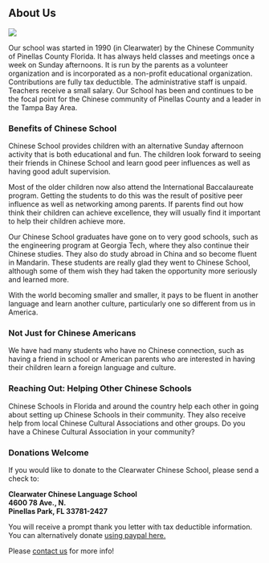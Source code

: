 <h2>About Us</h2>
<img src="assets/images/logo.png" />
<p>
Our school was started in 1990 (in Clearwater) by the Chinese Community of Pinellas County Florida. It has always held classes and meetings once a week on Sunday afternoons. It is run by the parents as a volunteer organization and is incorporated as a non-profit educational organization. Contributions are fully tax deductible. The administrative staff is unpaid. Teachers receive a small salary. Our School has been and continues to be the focal point for the Chinese community of&nbsp;Pinellas&nbsp;County&nbsp;and a leader in the Tampa Bay Area.
</p>

<h3>Benefits of Chinese School</h3>
<p>
Chinese School provides children with an alternative Sunday afternoon activity that is both educational and fun. The children look forward to seeing their friends in Chinese School and learn good peer influences as well as having good adult supervision.
</p>
<p>
Most of the older children now also attend the International Baccalaureate program. Getting the students to do this was the result of positive peer influence as well as networking among parents. If parents find out how think their children can achieve excellence, they will usually find it important to help their children achieve more.
</p>
<p>
Our Chinese School graduates have gone on to very good schools, such as the engineering program at Georgia Tech, where they also continue their Chinese studies. They also do study abroad in China and so become fluent in Mandarin. These students are really glad they went to Chinese School, although some of them wish they had taken the opportunity more seriously and learned more.
</p>
<p>
With the world becoming smaller and smaller, it pays to be fluent in another language and learn another culture, particularly one so different from us in America.
</p>
<p>
<h3>Not Just for Chinese Americans</h3>
</p>
<p>
 We have had many students who have no Chinese connection, such as having a friend in school or American parents who are interested in having their children learn a foreign language and culture.

<h3>Reaching Out: Helping Other Chinese Schools</h3>

<p>
 Chinese Schools in Florida and around the country help each other in going about setting up Chinese Schools in their community. They also receive help from local Chinese Cultural Associations and other groups. Do you have a Chinese Cultural Association in your community?
</p>
<p>

 <h3>Donations Welcome</h3>

<p>
 If you would like to donate to the Clearwater Chinese School, please send a check to:
</p>
<b>
Clearwater Chinese Language School <br/>
4600 78 Ave., N. <br/>
Pinellas Park, FL 33781-2427 <br/>
</b>

<p>
You will receive a prompt thank you letter with tax deductible information. You can alternatively donate <a href="https://www.paypal.com/cgi-bin/webscr?cmd=_s-xclick&hosted_button_id=LMPVC5A5AK9KU&source=url">using paypal here.</a>
</p>
Please <a href="/contact">contact us</a> for more info!
